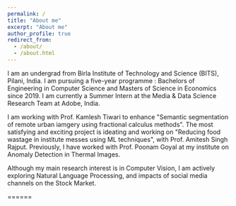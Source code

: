 ```yaml
---
permalink: /
title: "About me"
excerpt: "About me"
author_profile: true
redirect_from: 
  - /about/
  - /about.html
---
```


I am an undergrad from Birla Institute of Technology and Science (BITS), Pilani, India. I am pursuing a five-year programme : Bachelors of Engineering in Computer Science and Masters of Science in Economics since 2019. I am currently a Summer Intern at the Media & Data Science Research Team at Adobe, India.

I am working with Prof. Kamlesh Tiwari to enhance "Semantic segmentation of remote urban iamgery using fractional calculus methods". The most satisfying and exciting project is ideating and working on "Reducing food wastage in institute messes using ML techniques", with Prof. Amitesh Singh Rajput. Previously, I have worked with Prof. Poonam Goyal at my institute on Anomaly Detection in Thermal Images.

Although my main research interest is in Computer Vision, I am actively exploring Natural Language Processing, and impacts of social media channels on the Stock Market. 

======
<!-- I will be pursuing my undergraduate thesis at Norwegian University of Science and Technology (NTNU), Gjøvik. -->
<!-- During my undergraduate, I have worked on a wide variety of research projects, including but not limited to:
* Ship Detection and Classification as part of a Summer Intern with with Bharat Electronics Limited, Bengaluru
* Crowd Counting in RGB and Thermal Images with the Computer Vision and Research Society in BITS Pilani -->